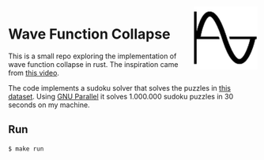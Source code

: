 <img align="right" width="128" height="128" src="logo.png">
<h1>Wave Function Collapse</h1>

This is a small repo exploring the implementation of wave function collapse in rust. The inspiration came from [this video](https://www.youtube.com/watch?v=2SuvO4Gi7uY).

The code implements a sudoku solver that solves the puzzles in [this dataset](https://www.kaggle.com/datasets/bryanpark/sudoku). Using [GNU Parallel](https://www.gnu.org/software/parallel/) it solves 1.000.000 sudoku puzzles in 30 seconds on my machine.

## Run

```
$ make run
```


